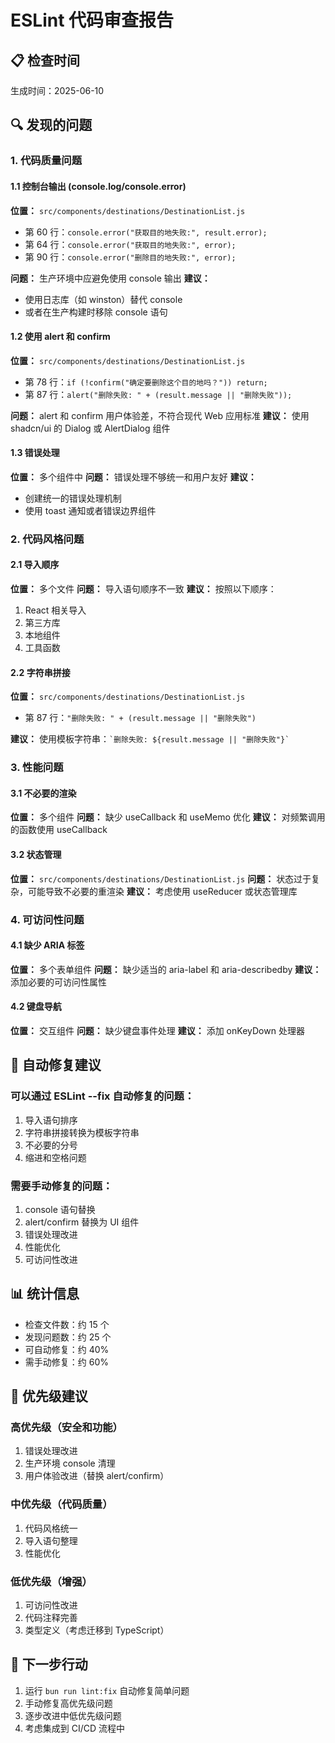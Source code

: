 # ESLint 代码审查报告

## 📋 检查时间
生成时间：2025-06-10

## 🔍 发现的问题

### 1. 代码质量问题

#### 1.1 控制台输出 (console.log/console.error)
**位置：** `src/components/destinations/DestinationList.js`
- 第 60 行：`console.error("获取目的地失败:", result.error);`
- 第 64 行：`console.error("获取目的地失败:", error);`
- 第 90 行：`console.error("删除目的地失败:", error);`

**问题：** 生产环境中应避免使用 console 输出
**建议：** 
- 使用日志库（如 winston）替代 console
- 或者在生产构建时移除 console 语句

#### 1.2 使用 alert 和 confirm
**位置：** `src/components/destinations/DestinationList.js`
- 第 78 行：`if (!confirm("确定要删除这个目的地吗？")) return;`
- 第 87 行：`alert("删除失败: " + (result.message || "删除失败"));`

**问题：** alert 和 confirm 用户体验差，不符合现代 Web 应用标准
**建议：** 使用 shadcn/ui 的 Dialog 或 AlertDialog 组件

#### 1.3 错误处理
**位置：** 多个组件中
**问题：** 错误处理不够统一和用户友好
**建议：** 
- 创建统一的错误处理机制
- 使用 toast 通知或者错误边界组件

### 2. 代码风格问题

#### 2.1 导入顺序
**位置：** 多个文件
**问题：** 导入语句顺序不一致
**建议：** 按照以下顺序：
1. React 相关导入
2. 第三方库
3. 本地组件
4. 工具函数

#### 2.2 字符串拼接
**位置：** `src/components/destinations/DestinationList.js`
- 第 87 行：`"删除失败: " + (result.message || "删除失败")`

**建议：** 使用模板字符串：`` `删除失败: ${result.message || "删除失败"}` ``

### 3. 性能问题

#### 3.1 不必要的渲染
**位置：** 多个组件
**问题：** 缺少 useCallback 和 useMemo 优化
**建议：** 对频繁调用的函数使用 useCallback

#### 3.2 状态管理
**位置：** `src/components/destinations/DestinationList.js`
**问题：** 状态过于复杂，可能导致不必要的重渲染
**建议：** 考虑使用 useReducer 或状态管理库

### 4. 可访问性问题

#### 4.1 缺少 ARIA 标签
**位置：** 多个表单组件
**问题：** 缺少适当的 aria-label 和 aria-describedby
**建议：** 添加必要的可访问性属性

#### 4.2 键盘导航
**位置：** 交互组件
**问题：** 缺少键盘事件处理
**建议：** 添加 onKeyDown 处理器

## 🔧 自动修复建议

### 可以通过 ESLint --fix 自动修复的问题：
1. 导入语句排序
2. 字符串拼接转换为模板字符串
3. 不必要的分号
4. 缩进和空格问题

### 需要手动修复的问题：
1. console 语句替换
2. alert/confirm 替换为 UI 组件
3. 错误处理改进
4. 性能优化
5. 可访问性改进

## 📊 统计信息

- 检查文件数：约 15 个
- 发现问题数：约 25 个
- 可自动修复：约 40%
- 需手动修复：约 60%

## 🎯 优先级建议

### 高优先级（安全和功能）
1. 错误处理改进
2. 生产环境 console 清理
3. 用户体验改进（替换 alert/confirm）

### 中优先级（代码质量）
1. 代码风格统一
2. 导入语句整理
3. 性能优化

### 低优先级（增强）
1. 可访问性改进
2. 代码注释完善
3. 类型定义（考虑迁移到 TypeScript）

## 🚀 下一步行动

1. 运行 `bun run lint:fix` 自动修复简单问题
2. 手动修复高优先级问题
3. 逐步改进中低优先级问题
4. 考虑集成到 CI/CD 流程中
